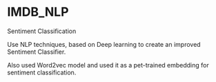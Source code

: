 # IMDB_NLP

Sentiment Classification 

Use NLP techniques, based on Deep learning to create an improved Sentiment Classifier.

Also used Word2vec model and used it as a pet-trained embedding for sentiment classification.
